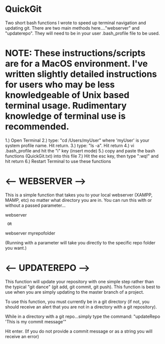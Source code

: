 # QuickGit
Two short bash functions I wrote to speed up terminal navigation and updating git.
There are two main methods here...."webserver" and "updaterepo". 
They will need to be in your user .bash_profile file to be used. 

# NOTE: These instructions/scripts are for a MacOS environment. I've written slightly detailed instructions for users who may be less knowledgeable of Unix based terminal usage. Rudimentary knowledge of terminal use is recommended.

  1.) Open Terminal
  2.) type: "cd /Users/myUser" where 'myUser' is your system profile name. Hit return. 
  3.) type: "ls -a". Hit return 
  4.) vi .bash_profile and hit the "i" key (insert mode)
  5.) copy and paste the bash functions (QuickGit.txt) into this file
  7.) Hit the esc key, then type ":wq!" and hit return
  6.) Restart Terminal to use these functions

# <-- WEBSERVER -->
This is a simple function that takes you to your local webserver (XAMPP, MAMP, etc) no matter what directory you are in. 
You can run this with or without a passed parameter...

  webserver
  
     OR
     
  webserver myrepofolder
  
 (Running with a parameter will take you directly to the specific repo folder you want.)

# <-- UPDATEREPO -->
This function will update your repository with one simple step rather than the typical "git dance" (git add, git commit, git push). This function is best to use when you are simply updating to the master branch of a project.

To use this function, you must currently be in a git directory (if not, you should receive an alert that you are not in a directory with a git repository). 

While in a directory with a git repo...simply type the command:
  "updateRepo 'This is my commit message'" 

Hit enter.
(If you do not provide a commit message or as a string you will receive an error)

